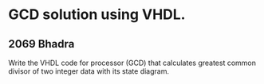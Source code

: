 # GCD solution using VHDL.
## 2069 Bhadra
Write the VHDL code for processor (GCD) that calculates greatest common divisor of two integer data with its state diagram.
